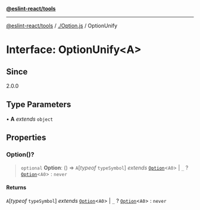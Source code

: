 [**@eslint-react/tools**](../../README.md)

***

[@eslint-react/tools](../../README.md) / [./Option.js](../README.md) / OptionUnify

# Interface: OptionUnify\<A\>

## Since

2.0.0

## Type Parameters

• **A** *extends* `object`

## Properties

### Option()?

> `optional` **Option**: () => `A`\[*typeof* `typeSymbol`\] *extends* [`Option`](../type-aliases/Option.md)\<`A0`\> \| `_` ? [`Option`](../type-aliases/Option.md)\<`A0`\> : `never`

#### Returns

`A`\[*typeof* `typeSymbol`\] *extends* [`Option`](../type-aliases/Option.md)\<`A0`\> \| `_` ? [`Option`](../type-aliases/Option.md)\<`A0`\> : `never`
